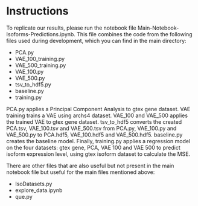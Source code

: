 # Instructions

To replicate our results, please run the notebook file Main-Notebook-Isoforms-Predictions.ipynb. This file combines the code from the following files used during development, which you can find in the main directory:

* PCA.py
* VAE_100_training.py
* VAE_500_training.py
* VAE_100.py
* VAE_500.py
* tsv_to_hdf5.py
* baseline.py
* training.py

PCA.py applies a Principal Component Analysis to gtex gene dataset. VAE training trains a VAE using archs4 dataset. VAE_100 and VAE_500 applies the trained VAE to gtex gene dataset. tsv_to_hdf5 converts the created PCA.tsv, VAE_100.tsv and VAE_500.tsv from PCA.py, VAE_100.py and VAE_500.py to PCA.hdf5, VAE_100.hdf5 and VAE_500.hdf5. baseline.py creates the baseline model. Finally, training.py applies a regression model on the four datasets: gtex gene, PCA, VAE 100 and VAE 500 to predict isoform expression level, using gtex isoform dataset to calculate the MSE.

  There are other files that are also useful but not present in the main notebook file but useful for the main files mentioned above:

  * IsoDatasets.py
  * explore_data.ipynb
  * que.py
